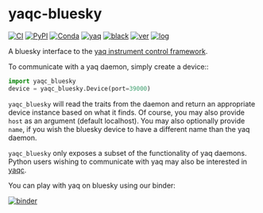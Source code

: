 # yaqc-bluesky

[![CI](https://img.shields.io/travis/com/bluesky/yaqc-bluesky)](https://travis-ci.com/bluesky/yaqc-bluesky)
[![PyPI](https://img.shields.io/pypi/v/yaqc-bluesky)](https://pypi.org/project/yaqc-bluesky)
[![Conda](https://img.shields.io/conda/vn/conda-forge/yaqc-bluesky)](https://anaconda.org/conda-forge/yaqc-bluesky)
[![yaq](https://img.shields.io/badge/framework-yaq-orange)](https://yaq.fyi/)
[![black](https://img.shields.io/badge/code--style-black-black)](https://black.readthedocs.io/)
[![ver](https://img.shields.io/badge/calver-YYYY.0M.MICRO-blue)](https://calver.org/)
[![log](https://img.shields.io/badge/change-log-informational)](https://gitlab.com/yaq/yaqc-bluesky/-/blob/master/CHANGELOG.md)

A bluesky interface to the [yaq instrument control framework](https://yaq.fyi/).

To communicate with a yaq daemon, simply create a device::

```python
import yaqc_bluesky
device = yaqc_bluesky.Device(port=39000)
```

`yaqc_bluesky` will read the traits from the daemon and return an appropriate device instance based on what it finds.
Of course, you may also provide `host` as an argument (default localhost).
You may also optionally provide `name`, if you wish the bluesky device to have a different name than the yaq daemon.

`yaqc_bluesky` only exposes a subset of the functionality of yaq daemons.
Python users wishing to communicate with yaq may also be interested in [yaqc](https://python.yaq.fyi/yaqc/).

You can play with yaq on bluesky using our binder:

[![binder]( https://mybinder.org/badge.svg)]( https://mybinder.org/v2/gh/bluesky/yaqc-bluesky/master?urlpath=lab)
